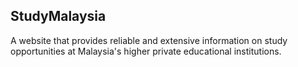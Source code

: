 ## StudyMalaysia

A website that provides reliable and extensive information on study opportunities at Malaysia's higher private educational institutions.
